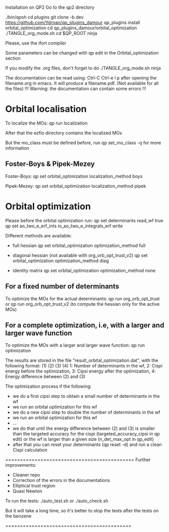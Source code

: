 Installation on QP2
Go to the qp2 directory

./bin/qpsh
cd plugins
git clone -b dev https://github.com/Ydrnan/qp_plugins_damour
qp_plugins install orbital_optimization
cd qp_plugins_damour/orbital_optimization
./TANGLE_org_mode.sh
cd $QP_ROOT
ninja

Please, use the ifort compiler

Some parameters can be changed with qp edit in the Orbital_optimization section

If you modify the .org files, don't forget to do
./TANGLE_org_mode.sh
ninja

The documentation can be read using:
Ctrl-C Ctrl-e l p
after opening the filename.org in emacs. It will produce a 
filename.pdf. 
(Not available for all the files)
!!! Warning: the documentation can contain some errors !!!

# Orbital localisation
To localize the MOs:
qp run localization

After that the ezfio directory contains the localized MOs

But the mo_class must be defined before, run qp set_mo_class -q for more information

## Foster-Boys & Pipek-Mezey
Foster-Boys:
qp set orbital_optimization localization_method boys

Pipek-Mezey:
qp set orbital_optimization localization_method pipek

# Orbital optimization
Please before the orbital optimization run:
qp set determinants read_wf true
qp set ao_two_e_erf_ints io_ao_two_e_integrals_erf write

Different methods are available:
- full hessian
qp set orbital_optimization optimization_method full

- diagonal hessian (not available with org_orb_opt_trust_v2)
qp set orbital_optimization optimization_method diag

- identity matrix
qp set orbital_optimization optimization_method none

## For a fixed number of determinants
To optimize the MOs for the actual determinants:
qp run org_orb_opt_trust
or
qp run org_orb_opt_trust_v2 (to compute the hessian only for the active MOs)

## For a complete optimization, i.e, with a larger and larger wave function
To optimize the MOs with a larger and larger wave function:
qp run optimization

The results are stored in the file "result_orbital_optimization.dat",
with the following format:
(1) (2) (3) (4)
1: Number of determinants in the wf,
2: Cispi energy before the optimization, 
3: Cipsi energy after the optimization,
4: Energy difference between (2) and (3)

The optimization process if the following:
- we do a first cipsi step to obtain a small number of determinants in the wf
- we run an orbital optimization for this wf
- we do a new cipsi step to double the number of determinants in the wf
- we run an orbital optimization for this wf
- ...
- we do that until the energy difference between (2) and (3) is 
  smaller than the targeted accuracy for the cispi (targeted_accuracy_cipsi in qp edit)
  or the wf is larger than a given size (n_det_max_opt in qp_edit)
- after that you can reset your determinants (qp reset -d) and run a clean Cispi calculation

============================================
Further improvements:
- Cleaner repo
- Correction of the errors in the documentations
- Elliptical trust region
- Quasi Newton

To run the tests:
./auto_test.sh
or 
./auto_check.sh

But it will take a long time, so it's better to stop the tests after the tests on the benzene

===========================================
